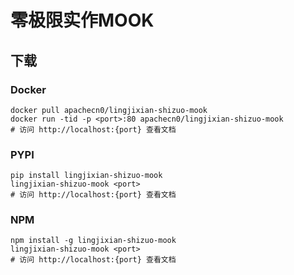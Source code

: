 # 零极限实作MOOK

## 下载

### Docker

```
docker pull apachecn0/lingjixian-shizuo-mook
docker run -tid -p <port>:80 apachecn0/lingjixian-shizuo-mook
# 访问 http://localhost:{port} 查看文档
```

### PYPI

```
pip install lingjixian-shizuo-mook
lingjixian-shizuo-mook <port>
# 访问 http://localhost:{port} 查看文档
```

### NPM

```
npm install -g lingjixian-shizuo-mook
lingjixian-shizuo-mook <port>
# 访问 http://localhost:{port} 查看文档
```